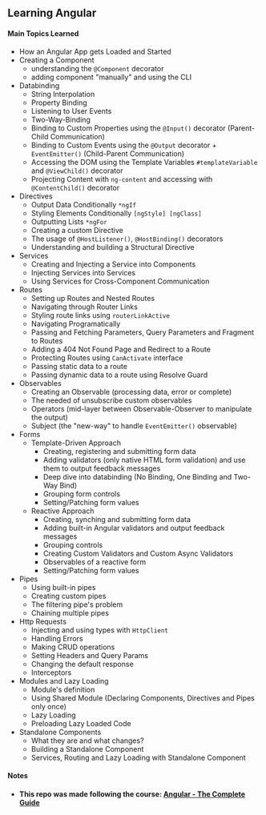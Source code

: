 <h2>Learning Angular</h2>

<h4>Main Topics Learned</h4>

-   How an Angular App gets Loaded and Started
-   Creating a Component
    -   understanding the <code>@Component</code> decorator
    -   adding component "manually" and using the CLI
-   Databinding
    -   String Interpolation
    -   Property Binding
    -   Listening to User Events
    -   Two-Way-Binding
    -   Binding to Custom Properties using the <code>@Input()</code> decorator (Parent-Child Communication)
    -   Binding to Custom Events using the <code>@Output</code> decorator + <code>EventEmitter()</code> (Child-Parent Communication)
    -   Accessing the DOM using the Template Variables <code>#templateVariable</code> and <code>@ViewChild()</code> decorator
    -   Projecting Content with <code>ng-content</code> and accessing with <code>@ContentChild()</code> decorator
-   Directives
    -   Output Data Conditionally <code>\*ngIf</code>
    -   Styling Elements Conditionally <code>[ngStyle] [ngClass]</code>
    -   Outputting Lists <code>\*ngFor</code>
    -   Creating a custom Directive
    -   The usage of <code>@HostListener()</code>, <code>@HostBinding()</code> decorators
    -   Understanding and building a Structural Directive
-   Services
    -   Creating and Injecting a Service into Components
    -   Injecting Services into Services
    -   Using Services for Cross-Component Communication
-   Routes
    -   Setting up Routes and Nested Routes
    -   Navigating through Router Links
    -   Styling route links using <code>routerLinkActive</code>
    -   Navigating Programatically
    -   Passing and Fetching Parameters, Query Parameters and Fragment to Routes
    -   Adding a 404 Not Found Page and Redirect to a Route
    -   Protecting Routes using <code>CanActivate</code> interface
    -   Passing static data to a route
    -   Passing dynamic data to a route using Resolve Guard
-   Observables
    -   Creating an Observable (processing data, error or complete)
    -   The needed of unsubscribe custom observables
    -   Operators (mid-layer between Observable-Observer to manipulate the output)
    -   Subject (the "new-way" to handle <code>EventEmitter()</code> observable)
-   Forms
    -   Template-Driven Approach
        -   Creating, registering and submitting form data
        -   Adding validators (only native HTML form validation) and use them to output feedback messages
        -   Deep dive into databinding (No Binding, One Binding and Two-Way Bind)
        -   Grouping form controls
        -   Setting/Patching form values
    -   Reactive Approach
        -   Creating, synching and submitting form data
        -   Adding built-in Angular validators and output feedback messages
        -   Grouping controls
        -   Creating Custom Validators and Custom Async Validators
        -   Observables of a reactive form
        -   Setting/Patching form values
-   Pipes
    -   Using built-in pipes
    -   Creating custom pipes
    -   The filtering pipe's problem
    -   Chaining multiple pipes
-   Http Requests
    -   Injecting and using types with <code>HttpClient</code>
    -   Handling Errors
    -   Making CRUD operations
    -   Setting Headers and Query Params
    -   Changing the default response
    -   Interceptors
-   Modules and Lazy Loading
    -   Module's definition
    -   Using Shared Module (Declaring Components, Directives and Pipes only once)
    -   Lazy Loading
    -   Preloading Lazy Loaded Code
-   Standalone Components
    -   What they are and what changes?
    -   Building a Standalone Component
    -   Services, Routing and Lazy Loading with Standalone Component

<h4>Notes<h4>

-   This repo was made following the course: [Angular - The Complete Guide](https://www.udemy.com/course/the-complete-guide-to-angular-2/)
